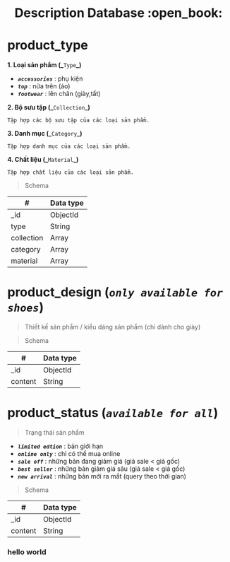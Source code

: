 <h1 align="center">Description Database :open_book:</h1>

# product_type

**1. Loại sản phẩm (_**`Type`**_)**

- _**`accessories`**_ : phụ kiện
- _**`top`**_ : nửa trên (áo)
- _**`footwear`**_ : lên chân (giày,tất)

**2. Bộ sưu tập (_**`Collection`**_)**

    Tập hợp các bộ sưu tập của các loại sản phẩm.

**3. Danh mục (_**`Category`**_)**

    Tập hợp danh mục của các loại sản phẩm.

**4. Chất liệu (_**`Material`**_)**

    Tập hợp chất liệu của các loại sản phẩm.

> Schema

| #          | Data type |
| ---------- | --------- |
| \_id       | ObjectId  |
| type       | String    |
| collection | Array     |
| category   | Array     |
| material   | Array     |

# product_design (_`only available for shoes`_)

> Thiết kế sản phẩm / kiểu dáng sản phẩm (chỉ dành cho giày)

> Schema

| #       | Data type |
| ------- | --------- |
| \_id    | ObjectId  |
| content | String    |

# product_status (_`available for all`_)

> Trạng thái sản phẩm

- _**`limited edtion`**_ : bản giới hạn
- _**`online only`**_ : chỉ có thể mua online
- _**`sale off`**_ : những bản đang giảm giá (giá sale < giá gốc)
- _**`best seller`**_ : những bản giảm giá sâu (giá sale < giá gốc)
- _**`new arrival`**_ : những bản mới ra mắt (query theo thời gian)

> Schema

| #       | Data type |
| ------- | --------- |
| \_id    | ObjectId  |
| content | String    |

### hello world
